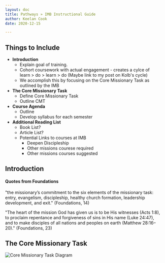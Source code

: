 ```yaml
---
layout: doc
title: Pathways » IMB Instructional Guide
author: Keelan Cook
date: 2020-12-15

---
```


## Things to Include
* **Introduction**
	* Explain goal of training.
	* Cohort coursework with actual engagement - creates a cylce of learn > do > learn > do (Maybe link to my post on Kolb's cycle)
	* We accomplish this by focusing on the Core Missionary Task as outlined by the IMB
* **The Core Missionary Task**
	* Define Core Missionary Task
	* Outline CMT
* **Course Agenda**
	* Outline 
	* Develop syllabus for each semester
* **Additional Reading List**
	* Book List?
	* Article List?
	* Potential Links to courses at IMB
		* Deepen Discipleship
		* Other missions courese required
		* Other missions courses suggested

## Introduction

#### Quotes from Foundations
"the missionary’s commitment to the six elements of the missionary task: entry, evangelism, discipleship, healthy church formation, leadership development, and exit." (Foundations, 14)

"The heart of the mission God has given us is to be His witnesses (Acts 1:8), to proclaim repentance and forgiveness of sins in His name (Luke 24:47), and to make disciples of all nations and peoples on earth (Matthew 28:16–20)." (Foundations, 23)



## The Core Missionary Task
![Core Missionary Task Diagram](https://i.imgur.com/JytpIwC.png)
<!--stackedit_data:
eyJoaXN0b3J5IjpbMjAwOTYyNzE0Miw0NjM5Mjc1NjQsLTM3Mz
QxMDYwLDE0ODQ1MDU5NTcsLTg0NjcwODczLC0yMTM3NDI3NTUy
LC0xNjU3OTEzMDEwLC0xMDQ4MTU2MjQ5XX0=
-->
